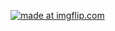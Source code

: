 <a href="https://imgflip.com/gif/2voebo"><img src="https://i.imgflip.com/2voebo.gif" title="made at imgflip.com"/></a>

